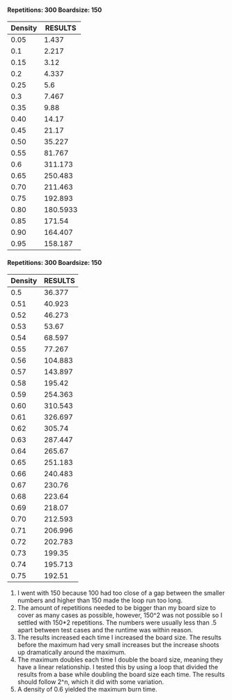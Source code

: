 #### Repetitions: 300 Boardsize: 150
Density|RESULTS
---|---
0.05|1.437
0.1|2.217
0.15|3.12
0.2|4.337
0.25|5.6
0.3|7.467
0.35|9.88
0.40|14.17
0.45|21.17
0.50|35.227
0.55|81.767
0.6|311.173
0.65|250.483
0.70|211.463
0.75|192.893
0.80|180.5933
0.85|171.54
0.90|164.407
0.95|158.187



#### Repetitions: 300 Boardsize: 150
Density|RESULTS
---|---
0.5|36.377
0.51|40.923
0.52|46.273
0.53|53.67
0.54|68.597
0.55|77.267
0.56|104.883
0.57|143.897
0.58|195.42
0.59|254.363
0.60|310.543
0.61|326.697
0.62|305.74
0.63|287.447
0.64|265.67
0.65|251.183
0.66|240.483
0.67|230.76
0.68|223.64
0.69|218.07
0.70|212.593
0.71|206.996
0.72|202.783
0.73|199.35
0.74|195.713
0.75|192.51


1. I went with 150 because 100 had too close of a gap between the smaller numbers and higher than 150 made the loop run too long.
2. The amount of repetitions needed to be bigger than my board size to cover as many cases as possible, however, 150^2 was not possible so I settled with 150*2 repetitions. The numbers were usually less than .5 apart between test cases and the runtime was within reason.  
3. The results increased each time I increased the board size. The results before the maximum had very small increases but the increase shoots up dramatically around the maximum.
4. The maximum doubles each time I double the board size, meaning they have a linear relationship. I tested this by using a loop that divided the results from a base while doubling the board size each time. The results should follow 2^n, which it did with some variation.
5. A density of 0.6 yielded the maximum burn time.
